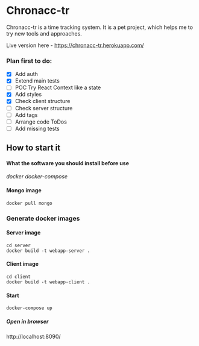 # Chronacc-tr

Chronacc-tr is a time tracking system. It is a pet project, which helps me to try new tools and approaches.

Live version here - https://chronacc-tr.herokuapp.com/

### Plan first to do:

- [x] Add auth
- [x] Extend main tests
- [ ] POC Try React Context like a state
- [x] Add styles
- [x] Check client structure
- [ ] Check server structure
- [ ] Add tags
- [ ] Arrange code ToDos
- [ ] Add missing tests

## How to start it

#### What the software you should install before use

_docker docker-compose_


#### Mongo image
```
docker pull mongo
```

### Generate docker images

#### Server image
```
cd server
docker build -t webapp-server .
```

#### Client image
```
cd client
docker build -t webapp-client .
```

#### Start
```
docker-compose up
```

##### Open in browser
http://localhost:8090/

